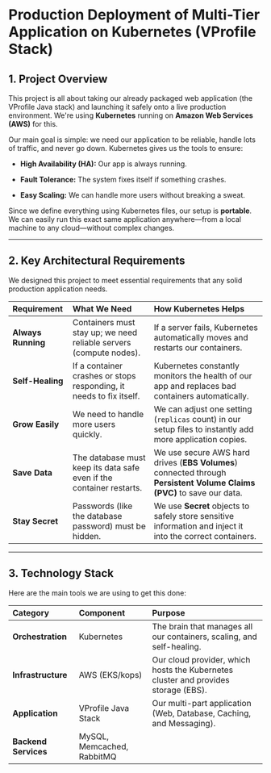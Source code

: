 # Production Deployment of Multi-Tier Application on Kubernetes (VProfile Stack)

## 1. Project Overview

This project is all about taking our already packaged web application (the VProfile Java stack) and launching it safely onto a live production environment. We're using **Kubernetes** running on **Amazon Web Services (AWS)** for this.

Our main goal is simple: we need our application to be reliable, handle lots of traffic, and never go down. Kubernetes gives us the tools to ensure:

* **High Availability (HA):** Our app is always running.

* **Fault Tolerance:** The system fixes itself if something crashes.

* **Easy Scaling:** We can handle more users without breaking a sweat.

Since we define everything using Kubernetes files, our setup is **portable**. We can easily run this exact same application anywhere—from a local machine to any cloud—without complex changes.

---

## 2. Key Architectural Requirements

We designed this project to meet essential requirements that any solid production application needs.

| Requirement | What We Need | How Kubernetes Helps | 
| :----- | :----- | :----- | 
| **Always Running** | Containers must stay up; we need reliable servers (compute nodes). | If a server fails, Kubernetes automatically moves and restarts our containers. | 
| **Self-Healing** | If a container crashes or stops responding, it needs to fix itself. | Kubernetes constantly monitors the health of our app and replaces bad containers automatically. | 
| **Grow Easily** | We need to handle more users quickly. | We can adjust one setting (`replicas` count) in our setup files to instantly add more application copies. | 
| **Save Data** | The database must keep its data safe even if the container restarts. | We use secure AWS hard drives (**EBS Volumes**) connected through **Persistent Volume Claims (PVC)** to save our data. | 
| **Stay Secret** | Passwords (like the database password) must be hidden. | We use **Secret** objects to safely store sensitive information and inject it into the correct containers. | 

---

## 3. Technology Stack

Here are the main tools we are using to get this done:

| Category | Component | Purpose | 
| :----- | :----- | :----- | 
| **Orchestration** | Kubernetes | The brain that manages all our containers, scaling, and self-healing. | 
| **Infrastructure** | AWS (EKS/kops) | Our cloud provider, which hosts the Kubernetes cluster and provides storage (EBS). | 
| **Application** | VProfile Java Stack | Our multi-part application (Web, Database, Caching, and Messaging). | 
| **Backend Services** | MySQL, Memcached, RabbitMQ |
